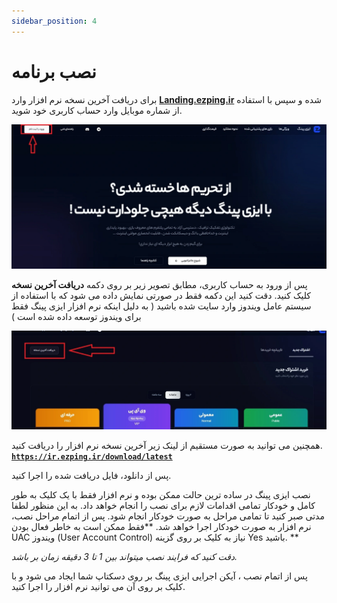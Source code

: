 ```yaml
---
sidebar_position: 4
---
```


# نصب برنامه


برای دریافت آخرین نسخه نرم افزار وارد **[Landing.ezping.ir](https://landing.ezping.ir/)** شده و سپس با استفاده از شماره موبایل وارد حساب کاربری خود شوید.

![winver-run](./img/login.webp)


پس از ورود به حساب کاربری، مطابق تصویر زیر بر روی دکمه **دریافت آخرین نسخه** کلیک کنید.
دقت کنید این دکمه فقط در صورتی نمایش داده می شود که با استفاده از سیستم عامل ویندوز وارد سایت شده باشید ( به دلیل اینکه نرم افزار ایزی پینگ فقط برای ویندوز توسعه داده شده است )

![winver-run](./img/download-app.webp)

همچنین می توانید به صورت مستقیم از لینک زیر آخرین نسخه نرم افزار را دریافت کنید.
**[`https://ir.ezping.ir/download/latest`](https://ir.ezping.ir/download/latest)**



پس از دانلود، فایل دریافت شده را اجرا کنید.


نصب ایزی پینگ در ساده ترین حالت ممکن بوده و نرم افزار فقط با یک کلیک به طور کامل و خودکار تمامی اقدامات لازم برای نصب را انجام خواهد داد. به این منظور لطفا مدتی صبر کنید تا تمامی مراحل به صورت خودکار انجام شود. پس از اتمام مراحل نصب، نرم افزار به صورت خودکار اجرا خواهد شد. **فقط ممکن است به خاطر فعال بودن UAC ویندوز (User Account Control) نیاز به کلیک بر روی گزینه Yes باشید.
**


_دقت کنید که فرایند نصب میتواند بین 1 تا 3 دقیقه زمان بر باشد._


پس از اتمام نصب ، آیکن اجرایی ایزی پینگ بر روی دسکتاپ شما ایجاد می شود و با کلیک بر روی آن می توانید نرم افزار را اجرا کنید.
